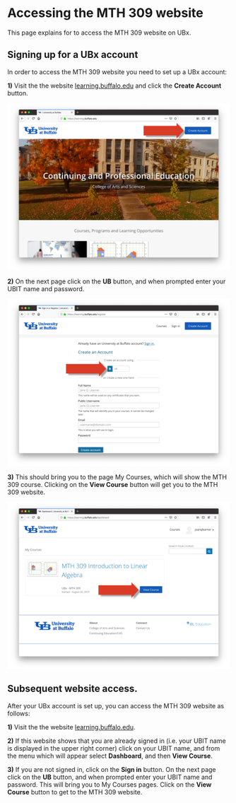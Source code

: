 # Accessing the MTH 309 website

This page explains for to access the MTH 309 website on UBx.


##  Signing up for a UBx account

In order to access the MTH 309 website you need to set up a UBx account:

**1)** Visit the  the website [learning.buffalo.edu](https://learning.buffalo.edu)
and click the **Create Account** button.

![pic1](UBx_pics/UBx_instructions001.png)

**2)** On the next page click on the **UB** button, and when prompted enter your
UBIT name and password.

![pic2](UBx_pics/UBx_instructions002.png)

**3)** This should bring you to the page My Courses, which will show the MTH 309 course.
Clicking on the **View Course** button will get you to the MTH 309 website.   

![pic3](UBx_pics/UBx_instructions003.png)


##  Subsequent website access.

After your UBx account is set up, you can access the MTH 309 website as follows:

 **1)** Visit the  the website [learning.buffalo.edu](https://learning.buffalo.edu).

**2)** If this website shows that you are already signed in (i.e. your UBIT name is displayed
in the upper right corner) click on your UBIT name, and from the menu which will appear
select **Dashboard**, and then **View Course**.

**3)** If you are not signed in, click on the **Sign in** button. On the next page click on
the **UB** button, and when prompted enter your UBIT name and password. This will bring
you to My Courses pages. Click on the **View Course** button to get to the MTH 309 website.  
